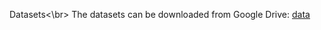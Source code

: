 Datasets<\br>
The datasets can be downloaded from Google Drive: [data](https://drive.google.com/drive/folders/1sFg9W2wCexWahjqtN6MVc4f4dMj5hyFp?usp=sharing)
